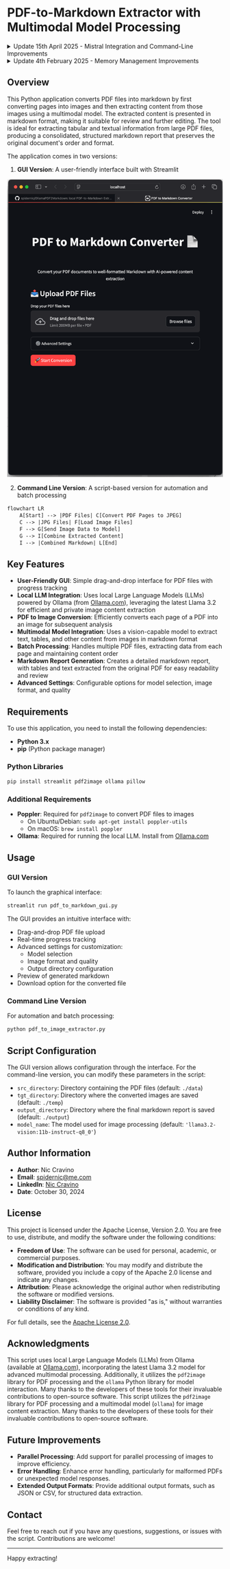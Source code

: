 # PDF-to-Markdown Extractor with Multimodal Model Processing

<details>
<summary>Update 15th April 2025 - Mistral Integration and Command-Line Improvements</summary>

### Multimodal Model Upgrade:
- Added support for Mistral Small 3.1 24B Instruct (mistral-small3.1:24b-instruct-2503-fp16)
- Enhanced vision capabilities for better image content extraction
- Takes advantage of Mistral's 128k context window

### Command-Line Version Improvements:
- Added intermediate saving feature to preserve progress every 5 images
- Enhanced console output with progress indicators
- Better error handling and recovery
- Compatible with Ollama v0.6.5+ for local model inference

### Usage:
```bash
# Use Conda environment for dependencies
conda activate ollama

# Run the script
python src/pdf2mdv2.py
```
</details>

<details>
<summary>Update 4th February 2025 - Memory Management Improvements</summary>

### Memory Management Improvements:
- Added explicit garbage collection (`gc.collect()`) after processing each image
- Properly deleting large objects ([del](cci:1://file:///Users/spider/Desktop/GITHUB/pdf-to-markdown/pdf2md.py:66:0-121:27) statements) after use
- Added controlled memory blocks with proper cleanup
- Introduced a small delay between processing to allow system cleanup

### Better Resource Handling:
- Image data is now read in a controlled block and cleared from memory after use
- Response data is explicitly cleared after processing

### Progress Tracking and Logging:
- Added comprehensive logging to track progress and identify issues
- Shows progress (x/total images) during processing
- Logs processing time for each image
- Better error handling and reporting

### Error Handling:
- Added try-except blocks to handle errors gracefully
- Errors are logged but won't stop the entire process
- Main function has error handling to catch and log any unexpected issues

These changes help prevent memory buildup and provide better visibility into where the script might be stalling. The script now:
- Cleans up memory after each image
- Shows detailed progress information
- Handles errors more gracefully
- Provides better debugging information if something goes wrong
</details>

## Overview
This Python application converts PDF files into markdown by first converting pages into images and then extracting content from those images using a multimodal model. The extracted content is presented in markdown format, making it suitable for review and further editing. The tool is ideal for extracting tabular and textual information from large PDF files, producing a consolidated, structured markdown report that preserves the original document's order and format.

The application comes in two versions:
1. **GUI Version**: A user-friendly interface built with Streamlit

<img src="images/screen.gif" width="600" alt="PDF to Markdown Converter Demo">

2. **Command Line Version**: A script-based version for automation and batch processing

```mermaid
flowchart LR
    A[Start] --> |PDF Files| C[Convert PDF Pages to JPEG]
    C --> |JPG Files| F[Load Image Files]
    F --> G[Send Image Data to Model]
    G --> I[Combine Extracted Content]
    I --> |Combined Markdown| L[End]
```

## Key Features
- **User-Friendly GUI**: Simple drag-and-drop interface for PDF files with progress tracking
- **Local LLM Integration**: Uses local Large Language Models (LLMs) powered by Ollama (from [Ollama.com](https://ollama.com)), leveraging the latest Llama 3.2 for efficient and private image content extraction
- **PDF to Image Conversion**: Efficiently converts each page of a PDF into an image for subsequent analysis
- **Multimodal Model Integration**: Uses a vision-capable model to extract text, tables, and other content from images in markdown format
- **Batch Processing**: Handles multiple PDF files, extracting data from each page and maintaining content order
- **Markdown Report Generation**: Creates a detailed markdown report, with tables and text extracted from the original PDF for easy readability and review
- **Advanced Settings**: Configurable options for model selection, image format, and quality

## Requirements
To use this application, you need to install the following dependencies:

- **Python 3.x**
- **pip** (Python package manager)

### Python Libraries
```sh
pip install streamlit pdf2image ollama pillow
```

### Additional Requirements
- **Poppler**: Required for `pdf2image` to convert PDF files to images
  - On Ubuntu/Debian: `sudo apt-get install poppler-utils`
  - On macOS: `brew install poppler`
- **Ollama**: Required for running the local LLM. Install from [Ollama.com](https://ollama.com)

## Usage

### GUI Version
To launch the graphical interface:
```sh
streamlit run pdf_to_markdown_gui.py
```

The GUI provides an intuitive interface with:
- Drag-and-drop PDF file upload
- Real-time progress tracking
- Advanced settings for customization:
  - Model selection
  - Image format and quality
  - Output directory configuration
- Preview of generated markdown
- Download option for the converted file

### Command Line Version
For automation and batch processing:
```sh
python pdf_to_image_extractor.py
```

## Script Configuration
The GUI version allows configuration through the interface. For the command-line version, you can modify these parameters in the script:
- `src_directory`: Directory containing the PDF files (default: `./data`)
- `tgt_directory`: Directory where the converted images are saved (default: `./temp`)
- `output_directory`: Directory where the final markdown report is saved (default: `./output`)
- `model_name`: The model used for image processing (default: `'llama3.2-vision:11b-instruct-q8_0'`)

## Author Information
- **Author**: Nic Cravino
- **Email**: [spidernic@me.com](mailto:spidernic@me.com) 
- **LinkedIn**: [Nic Cravino](https://www.linkedin.com/in/nic-cravino)
- **Date**: October 30, 2024

## License
This project is licensed under the Apache License, Version 2.0. You are free to use, distribute, and modify the software under the following conditions:

- **Freedom of Use**: The software can be used for personal, academic, or commercial purposes.
- **Modification and Distribution**: You may modify and distribute the software, provided you include a copy of the Apache 2.0 license and indicate any changes.
- **Attribution**: Please acknowledge the original author when redistributing the software or modified versions.
- **Liability Disclaimer**: The software is provided "as is," without warranties or conditions of any kind.

For full details, see the [Apache License 2.0](https://www.apache.org/licenses/LICENSE-2.0).

## Acknowledgments
This script uses local Large Language Models (LLMs) from Ollama (available at [Ollama.com](https://ollama.com)), incorporating the latest Llama 3.2 model for advanced multimodal processing. Additionally, it utilizes the `pdf2image` library for PDF processing and the `ollama` Python library for model interaction. Many thanks to the developers of these tools for their invaluable contributions to open-source software.
This script utilizes the `pdf2image` library for PDF processing and a multimodal model (`ollama`) for image content extraction. Many thanks to the developers of these tools for their invaluable contributions to open-source software.

## Future Improvements
- **Parallel Processing**: Add support for parallel processing of images to improve efficiency.
- **Error Handling**: Enhance error handling, particularly for malformed PDFs or unexpected model responses.
- **Extended Output Formats**: Provide additional output formats, such as JSON or CSV, for structured data extraction.

## Contact
Feel free to reach out if you have any questions, suggestions, or issues with the script. Contributions are welcome!

---

Happy extracting!

